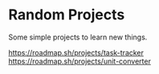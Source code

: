 # Random Projects

Some simple projects to learn new things.

https://roadmap.sh/projects/task-tracker<br>
https://roadmap.sh/projects/unit-converter

